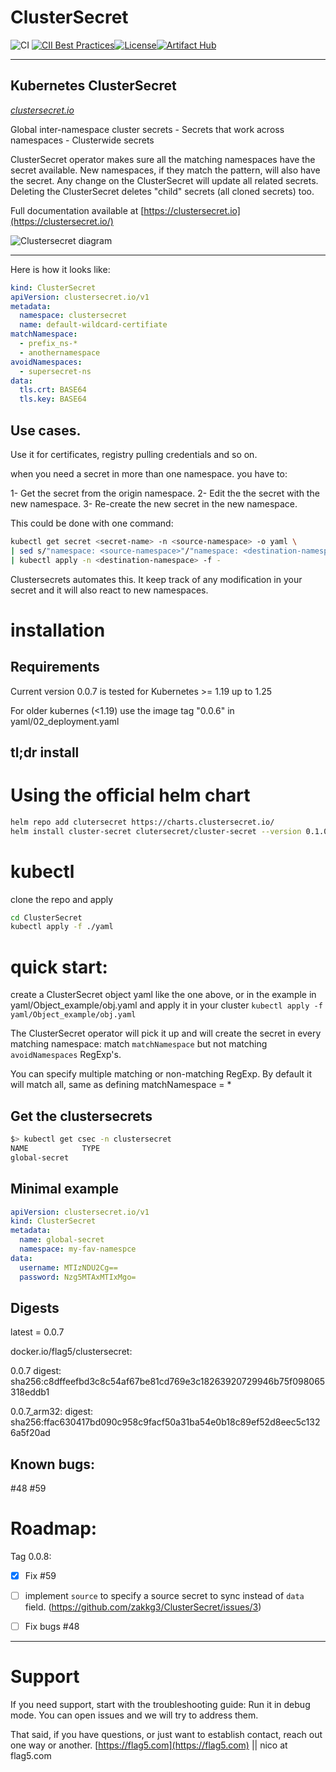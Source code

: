 # ClusterSecret
![CI](https://github.com/zakkg3/ClusterSecret/workflows/CI/badge.svg) [![CII Best Practices](https://bestpractices.coreinfrastructure.org/projects/4283/badge)](https://bestpractices.coreinfrastructure.org/projects/4283)[![License](http://img.shields.io/:license-apache-blue.svg)](http://www.apache.org/licenses/LICENSE-2.0.html)[![Artifact Hub](https://img.shields.io/endpoint?url=https://artifacthub.io/badge/repository/clutersecret)](https://artifacthub.io/packages/search?repo=clutersecret)

---

## Kubernetes ClusterSecret 
[*clustersecret.io*](https://clustersecret.io/)

Global inter-namespace cluster secrets - Secrets that work across namespaces  - Clusterwide secrets

ClusterSecret operator makes sure all the matching namespaces have the secret available. New namespaces, if they match the pattern, will also have the secret.
Any change on the ClusterSecret will update all related secrets. Deleting the ClusterSecret deletes "child" secrets (all cloned secrets) too.

Full documentation available at [https://clustersecret.io](https://clustersecret.io/)

<img src="https://github.com/zakkg3/ClusterSecret/blob/master/docs/clusterSecret.png" alt="Clustersecret diagram">

---

Here is how it looks like:

```yaml
kind: ClusterSecret
apiVersion: clustersecret.io/v1
metadata:
  namespace: clustersecret
  name: default-wildcard-certifiate
matchNamespace:
  - prefix_ns-*
  - anothernamespace
avoidNamespaces:
  - supersecret-ns
data:
  tls.crt: BASE64
  tls.key: BASE64
```


## Use cases.


Use it for certificates, registry pulling credentials and so on.

when you need a secret in more than one namespace. you have to: 

1- Get the secret from the origin namespace.
2- Edit the  the secret with the new namespace.
3- Re-create the new secret in the new namespace. 


This could be done with one command:

```bash
kubectl get secret <secret-name> -n <source-namespace> -o yaml \
| sed s/"namespace: <source-namespace>"/"namespace: <destination-namespace>"/\
| kubectl apply -n <destination-namespace> -f -
```

Clustersecrets automates this. It keep track of any modification in your secret and it will also react to new namespaces. 


# installation

## Requirements

Current version 0.0.7 is tested for Kubernetes >= 1.19 up to 1.25

For older kubernes (<1.19) use the image tag "0.0.6" in  yaml/02_deployment.yaml

## tl;dr install

# Using the official helm chart

```bash
helm repo add clutersecret https://charts.clustersecret.io/
helm install cluster-secret clutersecret/cluster-secret --version 0.1.0
```

# kubectl

clone the repo and apply

```bash
cd ClusterSecret
kubectl apply -f ./yaml
```
 
# quick start:

create a ClusterSecret object yaml like the one above, or in the example in yaml/Object_example/obj.yaml and apply it in your cluster `kubectl apply -f yaml/Object_example/obj.yaml`

The ClusterSecret operator will pick it up and will create the secret in every matching namespace:  match `matchNamespace` but not matching  `avoidNamespaces` RegExp's.

You can specify multiple matching or non-matching RegExp. By default it will match all, same as defining matchNamespace = * 

## Get the clustersecrets

```bash
$> kubectl get csec -n clustersecret
NAME            TYPE
global-secret
```

## Minimal example

```yaml
apiVersion: clustersecret.io/v1
kind: ClusterSecret
metadata:
  name: global-secret
  namespace: my-fav-namespce
data:
  username: MTIzNDU2Cg==
  password: Nzg5MTAxMTIxMgo=
```


## Digests

latest = 0.0.7

docker.io/flag5/clustersecret:

0.0.7 digest: sha256:c8dffeefbd3c8c54af67be81cd769e3c18263920729946b75f098065318eddb1

0.0.7_arm32: digest: sha256:ffac630417bd090c958c9facf50a31ba54e0b18c89ef52d8eec5c1326a5f20ad

## Known bugs:
 
 #48 #59

# Roadmap:

Tag 0.0.8:
 - [x] Fix #59
 - [ ] implement `source` to specify a source secret to sync instead of `data` field. (https://github.com/zakkg3/ClusterSecret/issues/3)
 - [ ] Fix bugs #48 
 

 
 * * *
 
# Support
 
 If you need support, start with the troubleshooting guide: Run it in debug mode.
 You can open issues and we will try to address them. 

 That said, if you have questions, or just want to establish contact, reach out one way or another. [https://flag5.com](https://flag5.com) || nico at flag5.com
